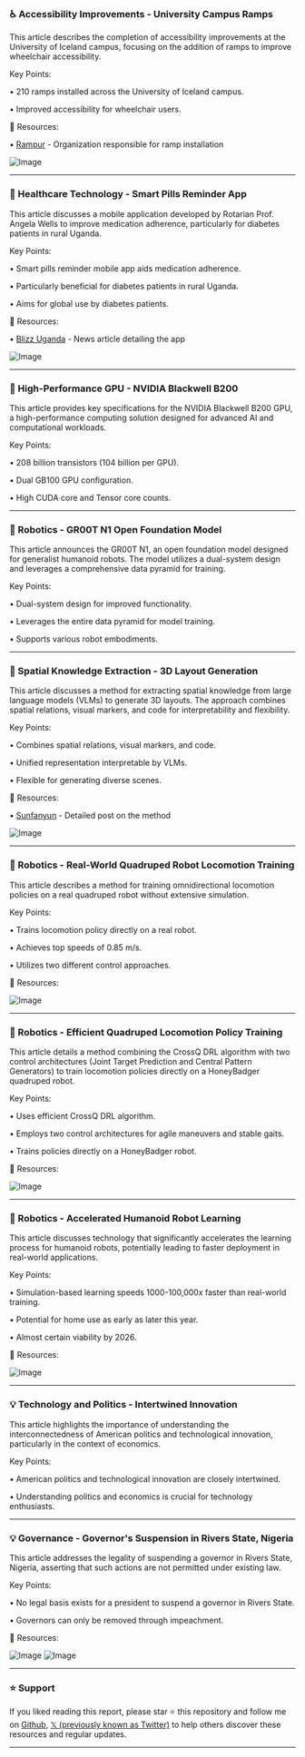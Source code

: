 ### ♿️ Accessibility Improvements - University Campus Ramps

This article describes the completion of accessibility improvements at the University of Iceland campus, focusing on the addition of ramps to improve wheelchair accessibility.

Key Points:

• 210 ramps installed across the University of Iceland campus.

• Improved accessibility for wheelchair users.


🔗 Resources:

• [Rampur](https://x.com/rampur) - Organization responsible for ramp installation

![Image](https://pbs.twimg.com/media/GmLCogwaMAAcBUv?format=jpg&name=small)


---
### 🤖 Healthcare Technology - Smart Pills Reminder App

This article discusses a mobile application developed by Rotarian Prof. Angela Wells to improve medication adherence, particularly for diabetes patients in rural Uganda.

Key Points:

• Smart pills reminder mobile app aids medication adherence.

• Particularly beneficial for diabetes patients in rural Uganda.

• Aims for global use by diabetes patients.


🔗 Resources:

• [Blizz Uganda](https://blizz.co.ug/12773/Prof-Angela-Wells-Develops--New-Diabetes-Lifesaving-Smart-Pills-Reminder-Mobile-App…) - News article detailing the app

![Image](https://pbs.twimg.com/media/GhqVAopW0AApbvr?format=jpg&name=small)


---
### 🤖 High-Performance GPU - NVIDIA Blackwell B200

This article provides key specifications for the NVIDIA Blackwell B200 GPU, a high-performance computing solution designed for advanced AI and computational workloads.

Key Points:

• 208 billion transistors (104 billion per GPU).

• Dual GB100 GPU configuration.

• High CUDA core and Tensor core counts.


---
### 🤖 Robotics - GR00T N1 Open Foundation Model

This article announces the GR00T N1, an open foundation model designed for generalist humanoid robots.  The model utilizes a dual-system design and leverages a comprehensive data pyramid for training.

Key Points:

• Dual-system design for improved functionality.

• Leverages the entire data pyramid for model training.

• Supports various robot embodiments.


---
### 🤖 Spatial Knowledge Extraction - 3D Layout Generation

This article discusses a method for extracting spatial knowledge from large language models (VLMs) to generate 3D layouts. The approach combines spatial relations, visual markers, and code for interpretability and flexibility.

Key Points:

• Combines spatial relations, visual markers, and code.

• Unified representation interpretable by VLMs.

• Flexible for generating diverse scenes.


🔗 Resources:

• [Sunfanyun](https://x.com/sunfanyun/status/1902062459625861608) - Detailed post on the method

![Image](https://pbs.twimg.com/ext_tw_video_thumb/1902055328004632582/pu/img/vpcN08nkRdXEvzQE.jpg)


---
### 🤖 Robotics - Real-World Quadruped Robot Locomotion Training

This article describes a method for training omnidirectional locomotion policies on a real quadruped robot without extensive simulation.

Key Points:

• Trains locomotion policy directly on a real robot.

• Achieves top speeds of 0.85 m/s.

• Utilizes two different control approaches.


🔗 Resources:


![Image](https://pbs.twimg.com/ext_tw_video_thumb/1902105979094798336/pu/img/GQvgNdQHlc0NuVrR.jpg)


---
### 🤖 Robotics - Efficient Quadruped Locomotion Policy Training

This article details a method combining the CrossQ DRL algorithm with two control architectures (Joint Target Prediction and Central Pattern Generators) to train locomotion policies directly on a HoneyBadger quadruped robot.

Key Points:

• Uses efficient CrossQ DRL algorithm.

• Employs two control architectures for agile maneuvers and stable gaits.

• Trains policies directly on a HoneyBadger robot.


🔗 Resources:

![Image](https://pbs.twimg.com/media/GmWuTmKa8AAq7dz?format=jpg&name=small)


---
### 🚀 Robotics - Accelerated Humanoid Robot Learning

This article discusses technology that significantly accelerates the learning process for humanoid robots, potentially leading to faster deployment in real-world applications.

Key Points:

• Simulation-based learning speeds 1000-100,000x faster than real-world training.

• Potential for home use as early as later this year.

• Almost certain viability by 2026.



🔗 Resources:


![Image](https://pbs.twimg.com/ext_tw_video_thumb/1902085093075906563/pu/img/nzeoracVvYhr9D-a.jpg)


---
### 💡 Technology and Politics - Intertwined Innovation

This article highlights the importance of understanding the interconnectedness of American politics and technological innovation, particularly in the context of economics.

Key Points:


• American politics and technological innovation are closely intertwined.

• Understanding politics and economics is crucial for technology enthusiasts.


---
### 💡 Governance - Governor's Suspension in Rivers State, Nigeria

This article addresses the legality of suspending a governor in Rivers State, Nigeria, asserting that such actions are not permitted under existing law.

Key Points:

• No legal basis exists for a president to suspend a governor in Rivers State.

• Governors can only be removed through impeachment.


🔗 Resources:

![Image](https://pbs.twimg.com/media/GmWKnGSa8AIREq4?format=jpg&name=small)
![Image](https://pbs.twimg.com/media/GmWKnFaX0AAFXVS?format=jpg&name=small)


---

### ⭐️ Support

If you liked reading this report, please star ⭐️ this repository and follow me on [Github](https://github.com/Drix10), [𝕏 (previously known as Twitter)](https://x.com/DRIX_10_) to help others discover these resources and regular updates.

---